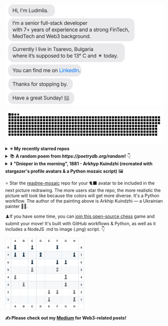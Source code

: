 [![](https://raw.githubusercontent.com/milaabl/milaabl/main/chat.svg)](https://www.linkedin.com/in/ludmila-a-dev/)

<!-- https://github.com/milaabl/milaabl/assets/86361434/c35b0e6f-acf0-435e-920d-b90faa4788ad -->

<img alt="Snake eating my contributions for breakfast🧉" src="https://raw.githubusercontent.com/milaabl/milaabl-readme/preview/github-contribution-grid-snake.svg" />

<details>
<summary>
  <strong>⭐ My recently starred repos </strong>
</summary>
  
<!-- Starred repos start -->
| Name | Url | Stars | Description |
| --- | --- |  --- |  --- |
| glitch-txs/walletconnect-cafe|https://github.com/glitch-txs/walletconnect-cafe|2|Ethereum-provider implementation with Cafe (global state manager)|
| glitch-txs/metamask-csp-firefox|https://github.com/glitch-txs/metamask-csp-firefox|3|MetaMask is blocked by Firefox when using CSP|
| glitch-txs/next-auth|https://github.com/glitch-txs/next-auth|1|Authentication for the Web.|
| glitch-txs/ethers-ethereum-provider|https://github.com/glitch-txs/ethers-ethereum-provider|1|MRE|
| michaelsbradleyjr/nim-notcurses|https://github.com/michaelsbradleyjr/nim-notcurses|25|Nim wrapper for Notcurses: blingful TUIs and character graphics|
| arianXdev/hardhat-jest|https://github.com/arianXdev/hardhat-jest|10|A Hardhat plugin that allows you to use Jest easily!|
| przemek890/Gender_prediction|https://github.com/przemek890/Gender_prediction|4|An application that utilizes camera input to predict a person's gender using a convolutional layer in PyTorch.|
| pieralukasz/pixel-recruitment-task|https://github.com/pieralukasz/pixel-recruitment-task|1|Zadanie rekrutacyjne Pixel Technology|
| SaraRasoulian/oop-solid-patterns|https://github.com/SaraRasoulian/oop-solid-patterns|12|💎  An educational repository for OOP, SOLID and Design Patterns|
| SaraRasoulian/SaraRasoulian|https://github.com/SaraRasoulian/SaraRasoulian|15||
| BogdanMFometescu/resume-builder|https://github.com/BogdanMFometescu/resume-builder|12|Django-based web application that allows users to create, update, and export professional resumes.|
| 0xMimir/Advance-CNN-LSTM-Model-for-Cryptocurrency-Forecasting|https://github.com/0xMimir/Advance-CNN-LSTM-Model-for-Cryptocurrency-Forecasting|6|CNN LSTM model used for predicting cryptocurrencies|
| b-hristov/b-hristov|https://github.com/b-hristov/b-hristov|1||
| CloverGit/CloverGit|https://github.com/CloverGit/CloverGit|5||
| TatevKaren/TatevKaren-data-science-portfolio|https://github.com/TatevKaren/TatevKaren-data-science-portfolio|54|Data Science Portfolio of Tatev Karen Aslanyan including Case Studies and Research Projects that I have completed that solve business problems or introduce new products. Case Study papers, codes, and additional resources are all included.|
| PiotrRut/elonmusk-twitter-notifier|https://github.com/PiotrRut/elonmusk-twitter-notifier|61|AI driven e-mail notifier for tweets mentioning stock from Elon Musk 📈|
| Vendicated/Vencord|https://github.com/Vendicated/Vencord|6158|The cutest Discord client mod|
| yeoman/yo|https://github.com/yeoman/yo|3775|CLI tool for running Yeoman generators|
| matter-labs/zksync-era|https://github.com/matter-labs/zksync-era|2498|zkSync era|
| 0age/create2crunch|https://github.com/0age/create2crunch|412|A Rust program for finding salts that create gas-efficient Ethereum addresses via CREATE2.|
| joshstevens19/ethereum-multicall|https://github.com/joshstevens19/ethereum-multicall|326|Ability to call many ethereum constant function calls in 1 JSONRPC request|
| threshold-network/token-dashboard|https://github.com/threshold-network/token-dashboard|21||
| LimeChain/mongoose-immutable-plugin|https://github.com/LimeChain/mongoose-immutable-plugin|2|Mongoose plugin guarding fields from modifications|
| ankitects/anki|https://github.com/ankitects/anki|16854|Anki's shared backend and web components, and the Qt frontend|
| lightningnetwork/lnd|https://github.com/lightningnetwork/lnd|7418|Lightning Network Daemon ⚡️|
| CoNarrative/mongo-immutable|https://github.com/CoNarrative/mongo-immutable|10|Immutable MongoDB.|
| lightningdevkit/rust-lightning|https://github.com/lightningdevkit/rust-lightning|1067|A highly modular Bitcoin Lightning library written in Rust. It's rust-lightning, not Rusty's Lightning!|
| node-lightning/node-lightning|https://github.com/node-lightning/node-lightning|130|Bitcoin Lighting Network implemented in Node.js|
| OpenZeppelin/openzeppelin-contracts-upgradeable|https://github.com/OpenZeppelin/openzeppelin-contracts-upgradeable|927|Upgradeable variant of OpenZeppelin Contracts, meant for use in upgradeable contracts. |
| dapphub/ds-test|https://github.com/dapphub/ds-test|196|Assertions, equality checks and other test helpers|

<!-- Starred repos end -->

</details>

<details>
  <summary>📚 <strong>A random poem from <em>https://poetrydb.org/random</em>!</strong> 👇 </summary>

<!-- Start poem -->
# 💮 Jubilate Agno: Fragment A by *Christopher Smart*

<p>
    Rejoice in God, O ye Tongues; give the glory to the Lord, and the Lamb.<br/><br/>Nations, and languages, and every Creature, in which is the breath of Life.<br/><br/>Let man and beast appear before him, and magnify his name together.<br/><br/>Let Noah and his company approach the throne of Grace, and do homage to the Ark of their Salvation.<br/><br/>Let Abraham present a Ram, and worship the God of his Redemption.<br/><br/>Let Isaac, the Bridegroom, kneel with his Camels, and bless the hope of his pilgrimage.<br/><br/>Let Jacob, and his speckled Drove adore the good Shepherd of Israel.<br/><br/>Let Esau offer a scape Goat for his seed, and rejoice in the blessing of God his father.<br/><br/>Let Nimrod, the mighty hunter, bind a Leopard to the altar, and consecrate his spear to the Lord.<br/><br/>Let Ishmael dedicate a Tyger, and give praise for the liberty, in which the Lord has let him at large.<br/><br/>Let Balaam appear with an Ass, and bless the Lord his people and his creatures for a reward eternal.<br/><br/>Let Anah, the son of Zibion, lead a Mule to the temple, and bless God, who amerces the consolation of the creature for the service of Man.<br/><br/>Let Daniel come forth with a Lion, and praise God with all his might through faith in Christ Jesus.<br/><br/>Let Naphthali with an Hind give glory in the goodly words of Thanksgiving.<br/><br/>Let Aaron, the high priest, sanctify a Bull, and let him go free to the Lord and Giver of Life.<br/><br/>Let the Levites of the Lord take the Beavers of the brook alive into the Ark of the Testimony.<br/><br/>Let Eleazar with the Ermine serve the Lord decently and in purity.<br/><br/>Let Ithamar minister with a Chamois, and bless the name of Him, which cloatheth the naked.<br/><br/>Let Gershom with an Pygarg Hart bless the name of Him, who feedeth the hungry.<br/><br/>Let Merari praise the wisdom and power of God with the Coney, who scoopeth the rock, and archeth in the sand.<br/><br/>Let Kohath serve with the Sable, and bless God in the ornaments of the Temple.<br/><br/>Let Jehoida bless God with an Hare, whose mazes are determined for the health of the body and to parry the adversary.<br/><br/>Let Ahitub humble himself with an Ape before Almighty God, who is the maker of variety and pleasantry.<br/><br/>Let Abiathar with a Fox praise the name of the Lord, who ballances craft against strength and skill against number.<br/><br/>Let Moses, the Man of God, bless with a Lizard, in the sweet majesty of good-nature, and the magnanimity of meekness.<br/><br/>Let Joshua praise God with an Unicorn -- the swiftness of the Lord, and the strength of the Lord, and the spear of the Lord mighty in battle.<br/><br/>Let Caleb with an Ounce praise the Lord of the Land of beauty and rejoice in the blessing of his good Report.<br/><br/>Let Othniel praise God with the Rhinoceros, who put on his armour for the reward of beauty in the Lord.<br/><br/>Let Tola bless with the Toad, which is the good creature of God, tho' his virtue is in the secret, and his mention is not made.<br/><br/>Let Barak praise with the Pard -- and great is the might of the faithful and great is the Lord in the nail of Jael and in the sword of the Son of Abinoam.<br/><br/>Let Gideon bless with the Panther -- the Word of the Lord is invincible by him that lappeth from the brook.<br/><br/>Let Jotham praise with the Urchin, who took up his parable and provided himself for the adversary to kick against the pricks.<br/><br/>Let Boaz, the Builder of Judah, bless with the Rat, which dwelleth in hardship and peril, that they may look to themselves and keep their houses in order.<br/><br/>Let Obed-Edom with a Dormouse praise the Name of the Lord God his Guest for increase of his store and for peace.<br/><br/>Let Abishai bless with the Hyaena -- the terror of the Lord, and the fierceness, of his wrath against the foes of the King and of Israel.<br/><br/>Let Ethan praise with the Flea, his coat of mail, his piercer, and his vigour, which wisdom and providence have contrived to attract observation and to escape it.<br/><br/>Let Heman bless with the Spider, his warp and his woof, his subtlety and industry, which are good.<br/><br/>Let Chalcol praise with the Beetle, whose life is precious in the sight of God, tho his appearance is against him.<br/><br/>Let Darda with a Leech bless the Name of the Physician of body and soul.<br/><br/>Let Mahol praise the Maker of Earth and Sea with the Otter, whom God has given to dive and to burrow for his preservation.<br/><br/>Let David bless with the Bear -- The beginning of victory to the Lord -- to the Lord the perfection of excellence -- Hallelujah from the heart of God, and from the hand of the artist inimitable, and from the echo of the heavenly harp in sweetness magnifical and mighty.<br/><br/>Let Solomon praise with the Ant, and give the glory to the Fountain of all Wisdom.<br/><br/>Let Romamti-ezer bless with the Ferret -- The Lord is a rewarder of them, that diligently seek him.<br/><br/>Let Samuel, the Minister from a child, without ceasing praise with the Porcupine, which is the creature of defence and stands upon his arms continually.<br/><br/>Let Nathan with the Badger bless God for his retired fame, and privacy inaccessible to slander.<br/><br/>Let Joseph, who from the abundance of his blessing may spare to him, that lacketh, praise with the Crocodile, which is pleasant and pure, when he is interpreted, tho' his look is of terror and offence.<br/><br/>Let Esdras bless Christ Jesus with the Rose and his people, which is a nation of living sweetness.<br/><br/>Let Mephibosheth with the Cricket praise the God of chearfulness, hospitality, and gratitude.<br/><br/>Let Shallum with the Frog bless God for the meadows of Canaan, the fleece, the milk and the honey.<br/><br/>Let Hilkiah praise with the Weasel, which sneaks for his prey in craft, and dwelleth at ambush.<br/><br/>Let Job bless with the Worm -- the life of the Lord is in Humiliation, the Spirit also and the truth.<br/><br/>Let Elihu bless with the Tortoise, which is food for praise and thanksgiving.<br/><br/>Let Hezekiah praise with the Dromedary -- the zeal for the glory of God is excellence, and to bear his burden is grace.<br/><br/>Let Zadoc worship with the Mole -- before honour is humility, and he that looketh low shall learn.<br/><br/>Let Gad with the Adder bless in the simplicity of the preacher and the wisdom of the creature.<br/><br/>Let Tobias bless Charity with his Dog, who is faithful, vigilant, and a friend in poverty.<br/><br/>Let Anna bless God with the Cat, who is worthy to be presented before the throne of grace, when he has trampled upon the idol in his prank.<br/><br/>Let Benaiah praise with the Asp -- to conquer malice is nobler, than to slay the lion.<br/><br/>Let Barzillai bless with the Snail -- a friend in need is as the balm of Gilead, or as the slime to the wounded bark.<br/><br/>Let Joab with the Horse worship the Lord God of Hosts.<br/><br/>Let Shemaiah bless God with the Caterpiller -- the minister of vengeance is the harbinger of mercy.<br/><br/>Let Ahimelech with the Locust bless God from the tyranny of numbers.<br/><br/>Let Cornelius with the Swine bless God, which purifyeth all things for the poor.<br/><br/>Let Araunah bless with the Squirrel, which is a gift of homage from the poor man to the wealthy and increaseth good will.<br/><br/>Let Bakbakkar bless with the Salamander, which feedeth upon ashes as bread, and whose joy is at the mouth of the furnace.<br/><br/>Let Jabez bless with Tarantula, who maketh his bed in the moss, which he feedeth, that the pilgrim may take heed to his way.<br/><br/>Let Jakim with the Satyr bless God in the dance. --<br/><br/>Let Iddo praise the Lord with the Moth -- the writings of man perish as the garment, but the Book of God endureth for ever.<br/><br/>Let Nebuchadnezzar bless with the Grashopper -- the pomp and vanities of the world are as the herb of the field, but the glory of the Lord increaseth for ever.<br/><br/>Let Naboth bless with the Canker-worm -- envy is cruel and killeth and preyeth upon that which God has given to aspire and bear fruit.<br/><br/>Let Lud bless with the Elk, the strenuous asserter of his liberty, and the maintainer of his ground.<br/><br/>Let Obadiah with the Palmer-worm bless God for the remnant that is left.<br/><br/>Let Agur bless with the Cockatrice -- The consolation of the world is deceitful, and temporal honour the crown of him that creepeth.<br/><br/>Let Ithiel bless with the Baboon, whose motions are regular in the wilderness, and who defendeth himself with a staff against the assailant.<br/><br/>Let Ucal bless with the Cameleon, which feedeth on the Flowers and washeth himself in the dew.<br/><br/>Let Lemuel bless with the Wolf, which is a dog without a master, but the Lord hears his cries and feeds him in the desert.<br/><br/>Let Hananiah bless with the Civet, which is pure from benevolence.<br/><br/>Let Azarias bless with the Reindeer, who runneth upon the waters, and wadeth thro the land in snow.<br/><br/>Let Mishael bless with the Stoat -- the praise of the Lord gives propriety to all things.<br/><br/>Let Savaran bless with the Elephant, who gave his life for his country that he might put on immortality.<br/><br/>Let Nehemiah, the imitator of God, bless with the Monkey, who is work'd down from Man.<br/><br/>Let Manasses bless with the Wild-Ass -- liberty begetteth insolence, but necessity is the mother of prayer.<br/><br/>Let Jebus bless with the Camelopard, which is good to carry and to parry and to kneel.<br/><br/>Let Huz bless with the Polypus -- lively subtlety is acceptable to the Lord.<br/><br/>Let Buz bless with the Jackall -- but the Lord is the Lion's provider.<br/><br/>Let Meshullam bless with the Dragon, who maketh his den in desolation and rejoiceth amongst the ruins.<br/><br/>Let Enoch bless with the Rackoon, who walked with God as by the instinct.<br/><br/>Let Hashbadana bless with the Catamountain, who stood by the Pulpit of God against the dissensions of the Heathen.<br/><br/>Let Ebed-Melech bless with the Mantiger, the blood of the Lord is sufficient to do away the offence of Cain, and reinstate the creature which is amerced.<br/><br/>Let A Little Child with a Serpent bless Him, who ordaineth strength in babes to the confusion of the Adversary.<br/><br/>Let Huldah bless with the Silkworm -- the ornaments of the Proud are from the bowells of their Betters.<br/><br/>Let Susanna bless with the Butterfly -- beauty hath wings, but chastity is the Cherub.<br/><br/>Let Sampson bless with the Bee, to whom the Lord hath given strength to annoy the assailant and wisdom to his strength.<br/><br/>Let Amasiah bless with the Chaffer -- the top of the tree is for the brow of the champion, who has given the glory to God.<br/><br/>Let Hashum bless with the Fly, whose health is the honey of the air, but he feeds upon the thing strangled, and perisheth.<br/><br/>Let Malchiah bless with the Gnat -- it is good for man and beast to mend their pace.<br/><br/>Let Pedaiah bless with the Humble-Bee, who loves himself in solitude and makes his honey alone.<br/><br/>Let Maaseiah bless with the Drone, who with the appearance of a Bee is neither a soldier nor an artist, neither a swordsman nor smith.<br/><br/>Let Urijah bless with the Scorpion, which is a scourge against the murmurers -- the Lord keep it from our coasts.<br/><br/>Let Anaiah bless with the Dragon-fly, who sails over the pond by the wood-side and feedeth on the cressies.<br/><br/>Let Zorobabel bless with the Wasp, who is the Lord's architect, and buildeth his edifice in armour.<br/><br/>Let Jehu bless with the Hornet, who is the soldier of the Lord to extirpate abomination and to prepare the way of peace.<br/><br/>Let Mattithiah bless with the Bat, who inhabiteth the desolations of pride and flieth amongst the tombs.<br/><br/>Let Elias which is the innocency of the Lord rejoice with the Dove.<br/><br/>Let Asaph rejoice with the Nightingale -- The musician of the Lord! and the watchman of the Lord!<br/><br/>Let Shema rejoice with the Glowworm, who is the lamp of the traveller and mead of the musician.<br/><br/>Let Jeduthun rejoice with the Woodlark, who is sweet and various.<br/><br/>Let Chenaniah rejoice with Chloris, in the vivacity of his powers and the beauty of his person.<br/><br/>Let Gideoni rejoice with the Goldfinch, who is shrill and loud, and full withal.<br/><br/>Let Giddalti rejoice with the Mocking-bird, who takes off the notes of the Aviary and reserves his own.<br/><br/>Let Jogli rejoice with the Linnet, who is distinct and of mild delight.<br/><br/>Let Benjamin bless and rejoice with the Redbird, who is soft and soothing.<br/><br/>Let Dan rejoice with the Blackbird, who praises God with all his heart, and biddeth to be of good cheer.
</p>

***
<!-- End poem -->
</details>

<details>
<summary>
  ⬇️ <strong>"Dnieper in the morning", 1881 - Arkhyp Kuindzhi (recreated with stargazer's profile avatars & a Python mozaic script)</strong> 🖼️
</summary>

<img width="49%" src="https://raw.githubusercontent.com/milaabl/readme-mosaic/main/data/input.jpg" alt="Original picture"/>
<img width="49%" src="https://raw.githubusercontent.com/milaabl/readme-mosaic/main/data/output.jpg" alt="Output picture"/>
<img width="70%" src="https://raw.githubusercontent.com/milaabl/readme-mosaic/main/data/output.gif" alt="Output GIF"/>
</details>

⭐ Star the [readme-mosaic](https://github.com/milaabl/readme-mosaic) repo for your 🐈‍⬛ avatar to be included in the next picture redrawing. The more users star the repo, the more realistic the picture will look like because the colors will get more diverse. It's a Python workflow. The author of the painting above is Arkhip Kuindzhi — a Ukrainian painter 💙💛.

♟️If you have some time, you can [join this open-source chess](https://github.com/milaabl/readme-chess) game and submit your move! It's built with GitHub workflows & Python, as well as it includes a NodeJS .md to image (.png) script. 👇

<a href="https://github.com/milaabl/readme-chess/blob/master/README.md"><img src="https://raw.githubusercontent.com/milaabl/readme-chess/master/chess.png" alt="README chess dynamic game preview" width="50%" /></a>

<strong>✍️ Please check out my <a href="https://medium.com/@milaabl2405">Medium</a> for Web3-related posts!</strong>
